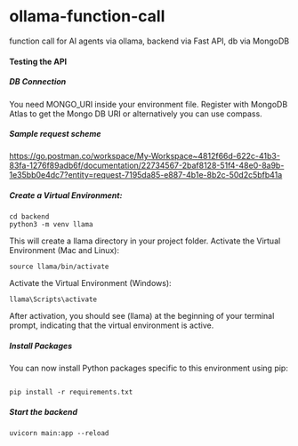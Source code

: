 # ollama-function-call
function call for AI agents via ollama, backend via Fast API, db via MongoDB

#### Testing the API

##### DB Connection
You need MONGO_URI inside your environment file. Register with MongoDB Atlas to get the Mongo DB URI or alternatively you can use compass.

##### Sample request scheme
https://go.postman.co/workspace/My-Workspace~4812f66d-622c-41b3-83fa-1276f89adb6f/documentation/22734567-2baf8128-51f4-48e0-8a9b-1e35bb0e4dc7?entity=request-7195da85-e887-4b1e-8b2c-50d2c5bfb41a

##### Create a Virtual Environment:

````
cd backend
python3 -m venv llama
````

This will create a llama directory in your project folder.
Activate the Virtual Environment (Mac and Linux):

````
source llama/bin/activate
````

Activate the Virtual Environment (Windows):

````
llama\Scripts\activate
````

After activation, you should see (llama) at the beginning of your terminal prompt, indicating that the virtual environment is active.

##### Install Packages 
You can now install Python packages specific to this environment using pip:
````

pip install -r requirements.txt
````

##### Start the backend
````
uvicorn main:app --reload
````
